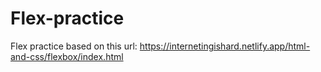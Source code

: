 # Flex-practice
Flex practice based on this url: https://internetingishard.netlify.app/html-and-css/flexbox/index.html
